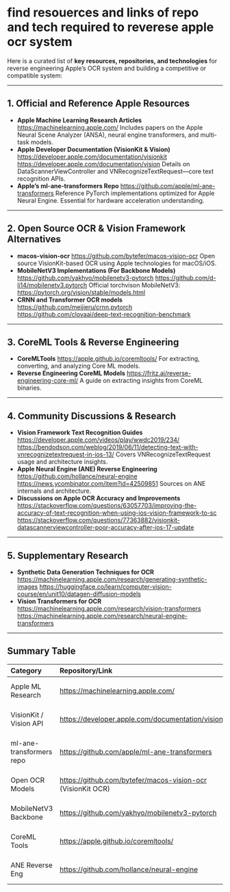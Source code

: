 
# find resouerces and links of repo and tech required to reverese apple ocr system

Here is a curated list of **key resources, repositories, and technologies** for reverse engineering Apple’s OCR system and building a competitive or compatible system:

***

## **1. Official and Reference Apple Resources**

- **Apple Machine Learning Research Articles**
https://machinelearning.apple.com/
Includes papers on the Apple Neural Scene Analyzer (ANSA), neural engine transformers, and multi-task models.
- **Apple Developer Documentation (VisionKit \& Vision)**
https://developer.apple.com/documentation/visionkit
https://developer.apple.com/documentation/vision
Details on DataScannerViewController and VNRecognizeTextRequest—core text recognition APIs.
- **Apple’s ml-ane-transformers Repo**
https://github.com/apple/ml-ane-transformers
Reference PyTorch implementations optimized for Apple Neural Engine. Essential for hardware acceleration understanding.

***

## **2. Open Source OCR \& Vision Framework Alternatives**

- **macos-vision-ocr**
https://github.com/bytefer/macos-vision-ocr
Open source VisionKit-based OCR using Apple technologies for macOS/iOS.
- **MobileNetV3 Implementations (For Backbone Models)**
https://github.com/yakhyo/mobilenetv3-pytorch
https://github.com/d-li14/mobilenetv3.pytorch
Official torchvison MobileNetV3: https://pytorch.org/vision/stable/models.html
- **CRNN and Transformer OCR models**
https://github.com/meijieru/crnn.pytorch
https://github.com/clovaai/deep-text-recognition-benchmark

***

## **3. CoreML Tools \& Reverse Engineering**

- **CoreMLTools**
https://apple.github.io/coremltools/
For extracting, converting, and analyzing Core ML models.
- **Reverse Engineering CoreML Models**
https://fritz.ai/reverse-engineering-core-ml/
A guide on extracting insights from CoreML binaries.

***

## **4. Community Discussions \& Research**

- **Vision Framework Text Recognition Guides**
https://developer.apple.com/videos/play/wwdc2019/234/
https://bendodson.com/weblog/2019/06/11/detecting-text-with-vnrecognizetextrequest-in-ios-13/
Covers VNRecognizeTextRequest usage and architecture insights.
- **Apple Neural Engine (ANE) Reverse Engineering**
https://github.com/hollance/neural-engine
https://news.ycombinator.com/item?id=42509851
Sources on ANE internals and architecture.
- **Discussions on Apple OCR Accuracy and Improvements**
https://stackoverflow.com/questions/63057703/improving-the-accuracy-of-text-recognition-when-using-ios-vision-framework-to-sc
https://stackoverflow.com/questions/77363882/visionkit-datascannerviewcontroller-poor-accuracy-after-ios-17-update

***

## **5. Supplementary Research**

- **Synthetic Data Generation Techniques for OCR**
https://machinelearning.apple.com/research/generating-synthetic-images
https://huggingface.co/learn/computer-vision-course/en/unit10/datagen-diffusion-models
- **Vision Transformers for OCR**
https://machinelearning.apple.com/research/vision-transformers
https://machinelearning.apple.com/research/neural-engine-transformers

***

## **Summary Table**

| Category | Repository/Link | Use Case |
| :-- | :-- | :-- |
| Apple ML Research | https://machinelearning.apple.com/ | State-of-the-art architectures |
| VisionKit / Vision API | https://developer.apple.com/documentation/visionkit | Text recognition framework |
| ml-ane-transformers repo | https://github.com/apple/ml-ane-transformers | ANE hardware-optimized Transformers |
| Open OCR Models | https://github.com/bytefer/macos-vision-ocr (VisionKit OCR) | Reference Apple-like OCR pipeline |
| MobileNetV3 Backbone | https://github.com/yakhyo/mobilenetv3-pytorch | CNN backbone models |
| CoreML Tools | https://apple.github.io/coremltools/ | Model conversion and analysis |
| ANE Reverse Eng | https://github.com/hollance/neural-engine | Low-level ANE chip insights |
